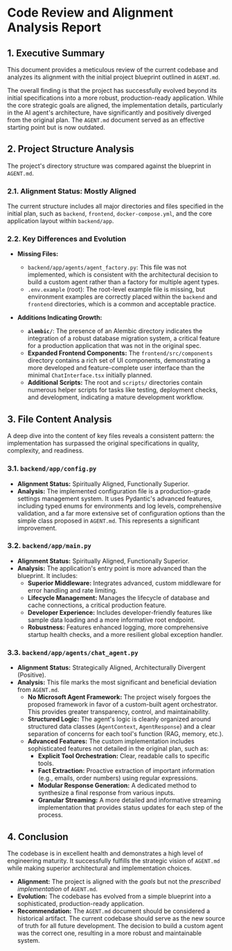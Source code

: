 # Code Review and Alignment Analysis Report

## 1. Executive Summary

This document provides a meticulous review of the current codebase and analyzes its alignment with the initial project blueprint outlined in `AGENT.md`.

The overall finding is that the project has successfully evolved beyond its initial specifications into a more robust, production-ready application. While the core strategic goals are aligned, the implementation details, particularly in the AI agent's architecture, have significantly and positively diverged from the original plan. The `AGENT.md` document served as an effective starting point but is now outdated.

## 2. Project Structure Analysis

The project's directory structure was compared against the blueprint in `AGENT.md`.

### 2.1. Alignment Status: Mostly Aligned

The current structure includes all major directories and files specified in the initial plan, such as `backend`, `frontend`, `docker-compose.yml`, and the core application layout within `backend/app`.

### 2.2. Key Differences and Evolution

- **Missing Files:**
    - `backend/app/agents/agent_factory.py`: This file was not implemented, which is consistent with the architectural decision to build a custom agent rather than a factory for multiple agent types.
    - `.env.example` (root): The root-level example file is missing, but environment examples are correctly placed within the `backend` and `frontend` directories, which is a common and acceptable practice.

- **Additions Indicating Growth:**
    - **`alembic/`**: The presence of an Alembic directory indicates the integration of a robust database migration system, a critical feature for a production application that was not in the original spec.
    - **Expanded Frontend Components:** The `frontend/src/components` directory contains a rich set of UI components, demonstrating a more developed and feature-complete user interface than the minimal `ChatInterface.tsx` initially planned.
    - **Additional Scripts:** The root and `scripts/` directories contain numerous helper scripts for tasks like testing, deployment checks, and development, indicating a mature development workflow.

## 3. File Content Analysis

A deep dive into the content of key files reveals a consistent pattern: the implementation has surpassed the original specifications in quality, complexity, and readiness.

### 3.1. `backend/app/config.py`

- **Alignment Status:** Spiritually Aligned, Functionally Superior.
- **Analysis:** The implemented configuration file is a production-grade settings management system. It uses Pydantic's advanced features, including typed enums for environments and log levels, comprehensive validation, and a far more extensive set of configuration options than the simple class proposed in `AGENT.md`. This represents a significant improvement.

### 3.2. `backend/app/main.py`

- **Alignment Status:** Spiritually Aligned, Functionally Superior.
- **Analysis:** The application's entry point is more advanced than the blueprint. It includes:
    - **Superior Middleware:** Integrates advanced, custom middleware for error handling and rate limiting.
    - **Lifecycle Management:** Manages the lifecycle of database and cache connections, a critical production feature.
    - **Developer Experience:** Includes developer-friendly features like sample data loading and a more informative root endpoint.
    - **Robustness:** Features enhanced logging, more comprehensive startup health checks, and a more resilient global exception handler.

### 3.3. `backend/app/agents/chat_agent.py`

- **Alignment Status:** Strategically Aligned, Architecturally Divergent (Positive).
- **Analysis:** This file marks the most significant and beneficial deviation from `AGENT.md`.
    - **No Microsoft Agent Framework:** The project wisely forgoes the proposed framework in favor of a custom-built agent orchestrator. This provides greater transparency, control, and maintainability.
    - **Structured Logic:** The agent's logic is cleanly organized around structured data classes (`AgentContext`, `AgentResponse`) and a clear separation of concerns for each tool's function (RAG, memory, etc.).
    - **Advanced Features:** The custom implementation includes sophisticated features not detailed in the original plan, such as:
        - **Explicit Tool Orchestration:** Clear, readable calls to specific tools.
        - **Fact Extraction:** Proactive extraction of important information (e.g., emails, order numbers) using regular expressions.
        - **Modular Response Generation:** A dedicated method to synthesize a final response from various inputs.
        - **Granular Streaming:** A more detailed and informative streaming implementation that provides status updates for each step of the process.

## 4. Conclusion

The codebase is in excellent health and demonstrates a high level of engineering maturity. It successfully fulfills the strategic vision of `AGENT.md` while making superior architectural and implementation choices.

- **Alignment:** The project is aligned with the *goals* but not the *prescribed implementation* of `AGENT.md`.
- **Evolution:** The codebase has evolved from a simple blueprint into a sophisticated, production-ready application.
- **Recommendation:** The `AGENT.md` document should be considered a historical artifact. The current codebase should serve as the new source of truth for all future development. The decision to build a custom agent was the correct one, resulting in a more robust and maintainable system.
